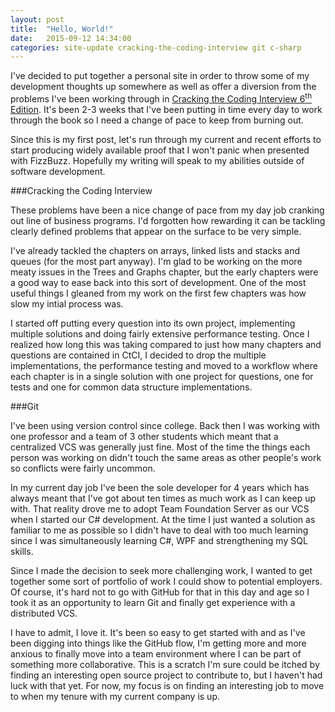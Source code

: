 ```yaml
---
layout: post
title:  "Hello, World!"
date:   2015-09-12 14:34:00
categories: site-update cracking-the-coding-interview git c-sharp
---
```


I've decided to put together a personal site in order to throw some of my development thoughts up somewhere as well as offer a diversion from the problems I've been working through in [Cracking the Coding Interview 6<sup>th</sup> Edition][ctci]. It's been 2-3 weeks that I've been putting in time every day to work through the book so I need a change of pace to keep from burning out.

Since this is my first post, let's run through my current and recent efforts to start producing widely available proof that I won't panic when presented with FizzBuzz. Hopefully my writing will speak to my abilities outside of software development.

###Cracking the Coding Interview

These problems have been a nice change of pace from my day job cranking out line of business programs. I'd forgotten how rewarding it can be tackling clearly defined problems that appear on the surface to be very simple.

I've already tackled the chapters on arrays, linked lists and stacks and queues (for the most part anyway). I'm glad to be working on the more meaty issues in the Trees and Graphs chapter, but the early chapters were a good way to ease back into this sort of development. One of the most useful things I gleaned from my work on the first few chapters was how slow my intial process was.

I started off putting every question into its own project, implementing multiple solutions and doing fairly extensive performance testing. Once I realized how long this was taking compared to just how many chapters and questions are contained in CtCI, I decided to drop the multiple implementations, the performance testing and moved to a workflow where each chapter is in a single solution with one project for questions, one for tests and one for common data structure implementations.

###Git

I've been using version control since college. Back then I was working with one professor and a team of 3 other students which meant that a centralized VCS was generally just fine. Most of the time the things each person was working on didn't touch the same areas as other people's work so conflicts were fairly uncommon.

In my current day job I've been the sole developer for 4 years which has always meant that I've got about ten times as much work as I can keep up with. That reality drove me to adopt Team Foundation Server as our VCS when I started our C# development. At the time I just wanted a solution as familiar to me as possible so I didn't have to deal with too much learning since I was simultaneously learning C#, WPF and strengthening my SQL skills.

Since I made the decision to seek more challenging work, I wanted to get together some sort of portfolio of work I could show to potential employers. Of course, it's hard not to go with GitHub for that in this day and age so I took it as an opportunity to learn Git and finally get experience with a distributed VCS.

I have to admit, I love it. It's been so easy to get started with and as I've been digging into things like the GitHub flow, I'm getting more and more anxious to finally move into a team environment where I can be part of something more collaborative. This is a scratch I'm sure could be itched by finding an interesting open source project to contribute to, but I haven't had luck with that yet. For now, my focus is on finding an interesting job to move to when my tenure with my current company is up.

[ctci]: http://www.amazon.com/Cracking-Coding-Interview-6th-Edition/dp/0984782850